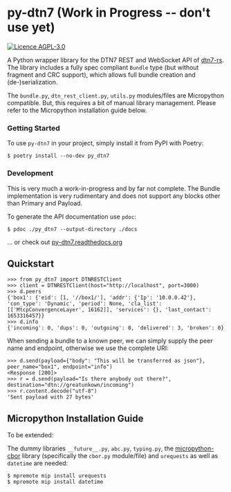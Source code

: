 # py-dtn7 (Work in Progress -- don't use yet)

[![Licence AGPL-3.0](https://img.shields.io/github/license/teschmitt/py-dtn7)](LICENSE)

A Python wrapper library for the DTN7 REST and WebSocket API of [dtn7-rs](https://github.com/dtn7/dtn7-rs).
The library includes a fully spec compliant `Bundle` type (but without fragment and CRC support), which allows full
bundle creation and (de-)serialization.

The `bundle.py`, `dtn_rest_client.py`, `utils.py` modules/files are Micropython compatible.
But, this requires a bit of manual library management.
Please refer to the Micropython installation guide below.

### Getting Started

To use `py-dtn7` in your project, simply install it from PyPI with Poetry:

```shell
$ poetry install --no-dev py_dtn7
```

### Development

This is very much a work-in-progress and by far not complete. The Bundle
implementation is very rudimentary and does not support any blocks other
than Primary and Payload.

To generate the API documentation use `pdoc`:

```shell
$ pdoc ./py_dtn7 --output-directory ./docs
```

... or check out [py-dtn7.readthedocs.org](https://py-dtn7.readthedocs.org)


## Quickstart

```pycon
>>> from py_dtn7 import DTNRESTClient
>>> client = DTNRESTClient(host="http://localhost", port=3000)
>>> d.peers
{'box1': {'eid': [1, '//box1/'], 'addr': {'Ip': '10.0.0.42'}, 'con_type': 'Dynamic', 'period': None, 'cla_list': [['MtcpConvergenceLayer', 16162]], 'services': {}, 'last_contact': 1653316457}}
>>> d.info
{'incoming': 0, 'dups': 0, 'outgoing': 0, 'delivered': 3, 'broken': 0}
```

When sending a bundle to a known peer, we can simply supply the peer name and endpoint,
otherwise we use the complete URI:

```pycon
>>> d.send(payload={"body": "This will be transferred as json"}, peer_name="box1", endpoint="info")
<Response [200]>
>>> r = d.send(payload="Is there anybody out there?", destination="dtn://greatunkown/incoming")
>>> r.content.decode("utf-8")
'Sent payload with 27 bytes'
```

## Micropython Installation Guide

To be extended:

The dummy libraries `__future__.py`, `abc.py`, `typing.py`, the [micropython-cbor](https://github.com/alexmrqt/micropython-cbor/) library (specifically the `cbor.py` module/file) and `urequests` as well as `datetime` are needed:

```shell
$ mpremote mip install urequests
$ mpremote mip install datetime
```
